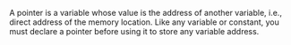 A pointer is a variable whose value is the address of another variable, i.e., direct address of the memory location. Like any variable or constant, you must declare a pointer before using it to store any variable address.
